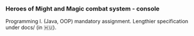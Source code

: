 ### Heroes of Might and Magic combat system - console

Programming l. (Java, OOP) mandatory assignment. Lengthier specification under docs/ (in 🇭🇺).
